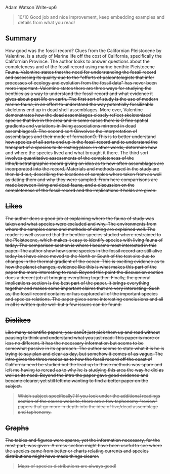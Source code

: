 Adam Watson
Write-up6

> 10/10 Good job and nice improvement, keep embedding examples and details from what you read!

## Summary
How good was the fossil record? Clues from the Californian Pleistocene by Valentine, is a study of Marine life off the cost of California, specifically the Californian Province. The author looks to answer questions about the completeness <strike>and</striek> of the fossil record using marine benthic Pleistocene Fauna. Valentine states that the need for understanding the fossil record and assessing its quality due to the "efforts of paleontologists that infer processes of ecology and evolution from the fossil data" has never been more important. Valentine states there are three ways for studying the benthics as a way to understand the fossil record and what evidence it gives about past life on earth. The first sort of study is the use of modern marine fauna, in an effort to understand the way potentially fossilizable skeletons end up in dead shell assemblages. More over, Valentine demonstrates how the dead assemblages closely reflect skeletonized species that live in the area and in some cases there is Ò fine spatial gradients and variations in living associations mirrored in dead assemblagesÓ. The second sort Òinvolves the interpretation of assemblages and their mode of formationÓ. This is to better understand how species of all sorts end up in the fossil record and to understand the transport of a species to its resting place. In other words, determine how and where the species lived and what brought it there.  The third sort involves quantitative assessments of the completeness of the litho/biostratigraphic record giving an idea as to how often assemblages are incorporated into the record.  Materials and methods used in the study are then laid out, describing the locations of samples where taken from as well as dating them and why they were sampled.  From here comparrisons are made between living and dead fauna, and a discussion on the completeness of the fossil record and the implications it holds are given. 

## Likes
The author does a good job at explaining where the fauna of study was taken and what species were excluded and why. The environments from where the samples came and methods of dating are explained well.  The reader is well assured that the benthic species studied where restrained to the Pleistocene, which makes it easy to identify species with living fauna of today. The comparison section is where I became most interested in this paper. The author show how some species in the fossil record are still alive today but have since moved to the North or South of the test site due to changes in the thermal gradient of the ocean. This is exciting evidence as to how the planet changes, evidence like this is what makes this part of the paper the more interesting to read.  Beyond this point the discussion section does a decent job at bringing everything together. Finally, the general Implications section is the best part of the paper. It brings everything together and makes some important claims that are very interesting. Such as, the fossil record contains or has captured all of the important species and species relations. The paper gives some interesting conclusions and all in all is written quite well but a few issues can be found. 

## Dislikes
Like many scientific papers, you canÕt just pick them up and read without pausing to think and understand what you just read.  This paper is more or less no different. It has the necessary information but seems to be somewhat passive in its approach. The author seems to state what it is he is trying to say plan and clear as day, but somehow it comes of as vague. The intro gives the three modes as to how the fossil record off the coast of California need be studied but the lead up to those methods was spare and left me having to reread as to why he is studying this area the way he did as well as its need. Beyond the intro the paper gave good evidence and became clearer, yet still left me wanting to find a better paper on the subject. 

> Which subject specifically? If you look under the additional readings section of the course website, there are a few taphonomy "review" papers that go more in depth into the idea of live/dead assemblage and taphonomy.

## Graphs
The tables and figures were sparse, yet the information necessary, for the most part, was given. A cross section might have been useful to see where the species came from better or charts relating currents and species distributions might have made things clearer. 

> Maps of species distributions are always good!
